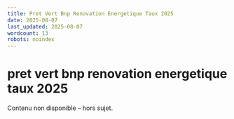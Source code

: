 ```yaml
---
title: Pret Vert Bnp Renovation Energetique Taux 2025
date: 2025-08-07
last_updated: 2025-08-07
wordcount: 13
robots: noindex
---
```


# pret vert bnp renovation energetique taux 2025

Contenu non disponible – hors sujet.